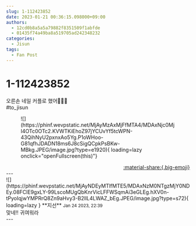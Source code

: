 ```yaml
---
slug: 1-112423852
date: 2023-01-21 00:36:15.098000+09:00
authors:
  - 12cd0b8a5a5a79882f8351509f1abfde
  - 01435f74a49ba8a519705ad242348232
categories:
  - Jisun
tags:
  - Fan Post
---
```


# 1-112423852

<div class="post-container" markdown="1">
<div class="content-container md-sidebar__scrollwrap" markdown="1">

오른손 네일 커플로 했어🥹🤍🤍<br>\#to_jisun  
<figure markdown="1">
![](https://phinf.wevpstatic.net/MjAyMzAxMjFfMTA4/MDAxNjc0MjI4OTc0OTc2.KVWTKiEhoZ97jYCUvYf5tcWPN-43QihNyU2pxnxAo5Yg.P1oWHoo-G81qfhJDADN18ms6J8cSigQCpkPsBKw-MBkg.JPEG/image.jpg?type=e1920){ loading=lazy onclick="openFullscreen(this)"}
</figure>


</div>
</div>

<div style="text-align: right;" markdown="1">
<a href="https://weverse.io/fromis9/fanpost/1-112423852" style="text-align: right;">:material-share:{.big-emoji}</a>
</div>
---

<div class="comments-container md-sidebar__scrollwrap" markdown="1">
<div class="comment" markdown="1">
<div class='id-container' markdown="1">
![](https://phinf.wevpstatic.net/MjAyNDEyMTlfMTE5/MDAxNzM0NTgzMjY0NDEy.08FClE9gxLY-99LscoMUgQbKnrVicLFFWSqmAi3eGLEg.hXV0n-tPyoIqjwYMPRrQ8Zn9aHvy3-B2llL4LWAZ_bEg.JPEG/image.jpg?type=s72){ loading=lazy }
**<span class="artist">지선</span>** <small>Jan 24 2023, 22:39</small><br>
</div>
<div class='comment-body' markdown="1">
맞네!! 귀여워라
</div>
</div>
</div>
---
